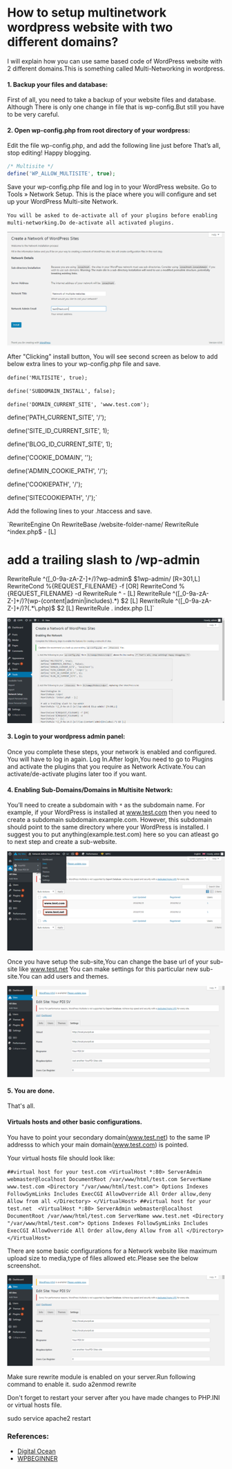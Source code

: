 # How to setup multinetwork wordpress website with two different domains?
I will explain how you can use same based code of WordPress website with 2 different domains.This is something called Multi-Networking in wordpress.

#### 1. Backup your files and database:
First of all, you need to take a backup of your website files and database. Although There is only one change in file that is wp-config.But still you have to be very careful.

#### 2. Open wp-config.php from root directory of your wordpress:
Edit the file wp-config.php, and add the following line just before That’s all, stop editing! Happy blogging.
```php
/* Multisite */
define('WP_ALLOW_MULTISITE', true);
```
Save your wp-config.php file and log in to your WordPress website. Go to Tools » Network Setup. This is the place where you will configure and set up your WordPress Multi-site Network.

`You will be asked to de-activate all of your plugins before enabling multi-networking.Do de-activate all activated plugins.`

![alt text](https://github.com/virtualforce/how-to-setup-multinetwork-wordpress-website/blob/master/images/step1.png "Enabling Multi-Networking")

After "Clicking" install button, You will see second screen as below to add below extra lines to your wp-config.php file and save.

`define('MULTISITE', true);`

`define('SUBDOMAIN_INSTALL', false);`

`define('DOMAIN_CURRENT_SITE', 'www.test.com');`

define('PATH_CURRENT_SITE', '/');

define('SITE_ID_CURRENT_SITE', 1);

define('BLOG_ID_CURRENT_SITE', 1);

define('COOKIE_DOMAIN', '');

define('ADMIN_COOKIE_PATH', '/');

define('COOKIEPATH', '/');

define('SITECOOKIEPATH', '/');`

Add the following lines to your .htaccess and save.

`RewriteEngine On
RewriteBase /website-folder-name/
RewriteRule ^index\.php$ - [L]
# add a trailing slash to /wp-admin
RewriteRule ^([_0-9a-zA-Z-]+/)?wp-admin$ $1wp-admin/ [R=301,L]
RewriteCond %{REQUEST_FILENAME} -f [OR]
RewriteCond %{REQUEST_FILENAME} -d
RewriteRule ^ - [L]
RewriteRule ^([_0-9a-zA-Z-]+/)?(wp-(content|admin|includes).*) $2 [L]
RewriteRule ^([_0-9a-zA-Z-]+/)?(.*\.php)$ $2 [L]
RewriteRule . index.php [L]`


![alt text](https://github.com/virtualforce/how-to-setup-multinetwork-wordpress-website/blob/master/images/step2.png ".htaccess and wp-config extra lines.")

#### 3. Login to your wordpress admin panel:
Once you complete these steps, your network is enabled and configured. You will have to log in again. Log In.After login,You need to go to Plugins and activate the plugins that you require as Network Activate.You can activate/de-activate plugins later too if you want.


#### 4. Enabling Sub-Domains/Domains in Multisite Network:
You’ll need to create a subdomain with `*` as the subdomain name. For example, if your WordPress is installed at www.test.com then you need to create a subdomain subdomain.example.com. However, this subdomain should point to the same directory where your WordPress is installed. I suggest you to put anything(example.test.com) here so you can atleast go to next step and create a sub-website.

![alt text](https://github.com/virtualforce/how-to-setup-multinetwork-wordpress-website/blob/master/images/step3.png "Addin domain or subdomains")

Once you have setup the sub-site,You can change the base url of your sub-site like www.test.net You can make settings for this particular new sub-site.You can add users and themes.

![alt text](https://github.com/virtualforce/how-to-setup-multinetwork-wordpress-website/blob/master/images/step4.png "settings of new sub-site")

#### 5. You are done.
That's all.

#### Virtuals hosts and other basic configurations.
You have to point your secondary domain(www.test.net) to the same IP addresss to which your main domain(www.test.com) is pointed.

Your virtual hosts file should look like:

`##virtual host for your test.com
<VirtualHost *:80>
    ServerAdmin webmaster@localhost
    DocumentRoot /var/www/html/test.com
    ServerName www.test.com
	<Directory "/var/www/html/test.com">
        Options Indexes FollowSymLinks Includes ExecCGI
        AllowOverride All
        Order allow,deny
        Allow from all
    </Directory>
</VirtualHost>
##virtual host for your test.net 
<VirtualHost *:80>
    ServerAdmin webmaster@localhost
    DocumentRoot /var/www/html/test.com
    ServerName www.test.net
	<Directory "/var/www/html/test.com">
        Options Indexes FollowSymLinks Includes ExecCGI
        AllowOverride All
        Order allow,deny
        Allow from all
    </Directory>
</VirtualHost>`

There are some basic configurations for a Network website like maximum upload size to media,type of files allowed etc.Please see the below screenshot.

![alt text](https://github.com/virtualforce/how-to-setup-multinetwork-wordpress-website/blob/master/images/step4.png "settings of new sub-site")

Make sure rewrite module is enabled on your server.Run following command to enable it.
sudo a2enmod rewrite

Don't forget to restart your server after you have made changes to PHP.INI or virtual hosts file.

sudo service apache2 restart


### References:

 * [Digital Ocean](https://www.digitalocean.com/community/tutorials/how-to-set-up-multiple-wordpress-sites-using-multisite)
 * [WPBEGINNER](https://www.wpbeginner.com/glossary/multisite/)
